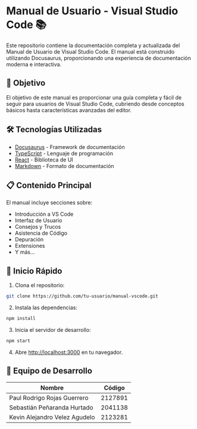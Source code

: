 # Manual de Usuario - Visual Studio Code 📚

Este repositorio contiene la documentación completa y actualizada del Manual de Usuario de Visual Studio Code. El manual está construido utilizando Docusaurus, proporcionando una experiencia de documentación moderna e interactiva.

## 🎯 Objetivo

El objetivo de este manual es proporcionar una guía completa y fácil de seguir para usuarios de Visual Studio Code, cubriendo desde conceptos básicos hasta características avanzadas del editor.

## 🛠 Tecnologías Utilizadas

- [Docusaurus](https://docusaurus.io/) - Framework de documentación
- [TypeScript](https://www.typescriptlang.org/) - Lenguaje de programación
- [React](https://reactjs.org/) - Biblioteca de UI
- [Markdown](https://www.markdownguide.org/) - Formato de documentación

## 📋 Contenido Principal

El manual incluye secciones sobre:

- Introducción a VS Code
- Interfaz de Usuario
- Consejos y Trucos
- Asistencia de Código
- Depuración
- Extensiones
- Y más...

## 🚀 Inicio Rápido

1. Clona el repositorio:
```bash
git clone https://github.com/tu-usuario/manual-vscode.git
```

2. Instala las dependencias:
```bash
npm install
```

3. Inicia el servidor de desarrollo:
```bash
npm start
```

4. Abre [http://localhost:3000](http://localhost:3000) en tu navegador.

## 👥 Equipo de Desarrollo

| Nombre | Código |
|--------|---------|
| Paul Rodrigo Rojas Guerrero | 2127891 |
| Sebastián Peñaranda Hurtado | 2041138 |
| Kevin Alejandro Velez Agudelo | 2123281 |
